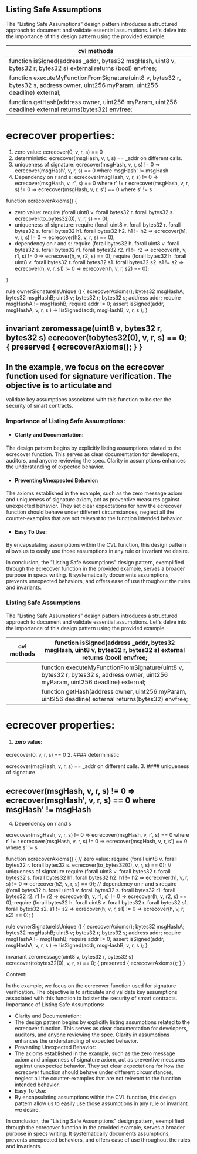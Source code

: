 ## Listing Safe Assumptions

The "Listing Safe Assumptions" design pattern introduces a structured approach to document and validate essential assumptions. Let's delve into the importance of this design pattern using the provided example.

|cvl methods| |
|---|---|
|function isSigned(address _addr, bytes32 msgHash, uint8 v, bytes32 r, bytes32 s) external returns (bool) envfree;| |
|function executeMyFunctionFromSignature(uint8 v, bytes32 r, bytes32 s, address owner, uint256 myParam, uint256 deadline) external;| |
|function getHash(address owner, uint256 myParam, uint256 deadline) external returns(bytes32) envfree;| |

# ecrecover properties:

1. zero value: ecrecover(0, v, r, s) == 0
2. deterministic: ecrecover(msgHash, v, r, s) == _addr on different calls.
3. uniqueness of signature: ecrecover(msgHash, v, r, s) != 0 => ecrecover(msgHash', v, r, s) == 0 where msgHash' != msgHash
4. Dependency on r and s: ecrecover(msgHash, v, r, s) != 0 => ecrecover(msgHash, v, r', s) == 0 where r' != r ecrecover(msgHash, v, r, s) != 0 => ecrecover(msgHash, v, r, s') == 0 where s' != s

function ecrecoverAxioms() {

- zero value: require (forall uint8 v. forall bytes32 r. forall bytes32 s. ecrecover(to_bytes32(0), v, r, s) == 0);
- uniqueness of signature: require (forall uint8 v. forall bytes32 r. forall bytes32 s. forall bytes32 h1. forall bytes32 h2. h1 != h2 => ecrecover(h1, v, r, s) != 0 => ecrecover(h2, v, r, s) == 0);
- dependency on r and s: require (forall bytes32 h. forall uint8 v. forall bytes32 s. forall bytes32 r1. forall bytes32 r2. r1 != r2 => ecrecover(h, v, r1, s) != 0 => ecrecover(h, v, r2, s) == 0); require (forall bytes32 h. forall uint8 v. forall bytes32 r. forall bytes32 s1. forall bytes32 s2. s1 != s2 => ecrecover(h, v, r, s1) != 0 => ecrecover(h, v, r, s2) == 0);

}

rule ownerSignatureIsUnique () { ecrecoverAxioms(); bytes32 msgHashA; bytes32 msgHashB; uint8 v; bytes32 r; bytes32 s; address addr; require msgHashA != msgHashB; require addr != 0; assert isSigned(addr, msgHashA, v, r, s ) => !isSigned(addr, msgHashB, v, r, s ); }

invariant zeromessage(uint8 v, bytes32 r, bytes32 s) ecrecover(tobytes32(0), v, r, s) == 0; { preserved { ecrecoverAxioms(); } }
---
## In the example, we focus on the ecrecover function used for signature verification. The objective is to articulate and
validate key assumptions associated with this function to bolster the security of smart contracts.

### Importance of Listing Safe Assumptions:

- #### Clarity and Documentation:

The design pattern begins by explicitly listing assumptions related to the ecrecover function. This serves as clear documentation for developers, auditors, and anyone reviewing the spec. Clarity in assumptions enhances the understanding of expected behavior.
- #### Preventing Unexpected Behavior:

The axioms established in the example, such as the zero message axiom and uniqueness of signature axiom, act as preventive measures against unexpected behavior. They set clear expectations for how the ecrecover function should behave under different circumstances, neglect all the counter-examples that are not relevant to the function intended behavior.
- #### Easy To Use:

By encapsulating assumptions within the CVL function, this design pattern allows us to easily use those assumptions in any rule or invariant we desire.

In conclusion, the "Listing Safe Assumptions" design pattern, exemplified through the ecrecover function in the provided example, serves a broader purpose in specs writing. It systematically documents assumptions, prevents unexpected behaviors, and offers ease of use throughout the rules and invariants.

### Listing Safe Assumptions

The "Listing Safe Assumptions" design pattern introduces a structured approach to document and validate essential assumptions. Let's delve into the importance of this design pattern using the provided example.

|cvl methods|function isSigned(address _addr, bytes32 msgHash, uint8 v, bytes32 r, bytes32 s) external returns (bool) envfree;|
|---|---|
| |function executeMyFunctionFromSignature(uint8 v, bytes32 r, bytes32 s, address owner, uint256 myParam, uint256 deadline) external;|
| |function getHash(address owner, uint256 myParam, uint256 deadline) external returns(bytes32) envfree;|

# ecrecover properties:

1. #### zero value:

ecrecover(0, v, r, s) == 0
2. #### deterministic

ecrecover(msgHash, v, r, s) == _addr on different calls.
3. #### uniqueness of signature

ecrecover(msgHash, v, r, s) != 0 => ecrecover(msgHash', v, r, s) == 0 where msgHash' != msgHash
---
4. Dependency on r and s

ecrecover(msgHash, v, r, s) != 0 =&gt; ecrecover(msgHash, v, r', s) == 0
where r' != r
ecrecover(msgHash, v, r, s) != 0 =&gt; ecrecover(msgHash, v, r, s') == 0
where s' != s

function ecrecoverAxioms() { // zero value: require (forall uint8 v. forall bytes32 r. forall bytes32 s.
ecrecover(to_bytes32(0), v, r, s) == 0); // uniqueness of signature require (forall uint8 v. forall bytes32 r. forall bytes32 s.
forall bytes32 h1. forall bytes32 h2. h1 != h2 =&gt; ecrecover(h1, v, r, s) != 0 =&gt; ecrecover(h2, v, r, s) == 0); // dependency on r
and s require (forall bytes32 h. forall uint8 v. forall bytes32 s. forall bytes32 r1. forall bytes32 r2. r1 != r2 =&gt; ecrecover(h, v,
r1, s) != 0 =&gt; ecrecover(h, v, r2, s) == 0); require (forall bytes32 h. forall uint8 v. forall bytes32 r. forall bytes32 s1. forall
bytes32 s2. s1 != s2 =&gt; ecrecover(h, v, r, s1) != 0 =&gt; ecrecover(h, v, r, s2) == 0); }

rule ownerSignatureIsUnique () { ecrecoverAxioms(); bytes32 msgHashA; bytes32 msgHashB; uint8 v; bytes32 r; bytes32
s; address addr; require msgHashA != msgHashB; require addr != 0; assert isSigned(addr, msgHashA, v, r, s ) =&gt;
!isSigned(addr, msgHashB, v, r, s ); }

invariant zeromessage(uint8 v, bytes32 r, bytes32 s) ecrecover(tobytes32(0), v, r, s) == 0; { preserved { ecrecoverAxioms();
} }

Context:

In the example, we focus on the ecrecover function used for signature verification. The objective is to articulate and
validate key assumptions associated with this function to bolster the security of smart contracts.
Importance of Listing Safe Assumptions:

- Clarity and Documentation:
- The design pattern begins by explicitly listing assumptions related to the ecrecover function. This serves as
clear documentation for developers, auditors, and anyone reviewing the spec. Clarity in assumptions enhances
the understanding of expected behavior.
- Preventing Unexpected Behavior:
- The axioms established in the example, such as the zero message axiom and uniqueness of signature axiom, act
as preventive measures against unexpected behavior. They set clear expectations for how the ecrecover
function should behave under different circumstances, neglect all the counter-examples that are not relevant to
the function intended behavior.
- Easy To Use:
- By encapsulating assumptions within the CVL function, this design pattern allow us to easily use those
assumptions in any rule or invariant we desire.

In conclusion, the "Listing Safe Assumptions" design pattern, exemplified through the ecrecover function in the provided
example, serves a broader purpose in specs writing. It systematically documents assumptions, prevents unexpected
behaviors, and offers ease of use throughout the rules and invariants.